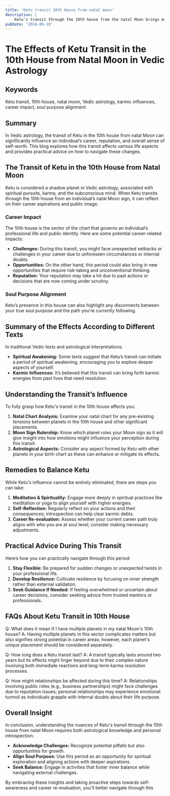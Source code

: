 ```yaml
---
title: 'Ketu transit 10th House from natal moon'
description: |
    Ketu's transit through the 10th house from the natal Moon brings mixed results, including potential financial gains and religious activities. However, there is also a risk of losses in speculation, fire accidents, and health issues.
pubDate: '2024-09-19'
---
```


# The Effects of Ketu Transit in the 10th House from Natal Moon in Vedic Astrology

## Keywords
Ketu transit, 10th house, natal moon, Vedic astrology, karmic influences, career impact, soul purpose alignment

## Summary

In Vedic astrology, the transit of Ketu in the 10th house from natal Moon can significantly influence an individual’s career, reputation, and overall sense of self-worth. This blog explores how this transit affects various life aspects and provides practical advice on how to navigate these changes.

## The Transit of Ketu in the 10th House from Natal Moon

Ketu is considered a shadow planet in Vedic astrology, associated with spiritual pursuits, karma, and the subconscious mind. When Ketu transits through the 10th house from an individual’s natal Moon sign, it can reflect on their career aspirations and public image.

### Career Impact
The 10th house is the sector of the chart that governs an individual’s professional life and public identity. Here are some potential career-related impacts:

- **Challenges:** During this transit, you might face unexpected setbacks or challenges in your career due to unforeseen circumstances or internal doubts.
- **Opportunities:** On the other hand, this period could also bring in new opportunities that require risk-taking and unconventional thinking.
- **Reputation:** Your reputation may take a hit due to past actions or decisions that are now coming under scrutiny.

### Soul Purpose Alignment
Ketu’s presence in this house can also highlight any disconnects between your true soul purpose and the path you're currently following.

## Summary of the Effects According to Different Texts

In traditional Vedic texts and astrological interpretations:

- **Spiritual Awakening:** Some texts suggest that Ketu’s transit can initiate a period of spiritual awakening, encouraging you to explore deeper aspects of yourself.
- **Karmic Influences:** It’s believed that this transit can bring forth karmic energies from past lives that need resolution.

## Understanding the Transit’s Influence

To fully grasp how Ketu's transit in the 10th house affects you:

1. **Natal Chart Analysis:** Examine your natal chart for any pre-existing tensions between planets in the 10th house and other significant placements.
2. **Moon Sign Rulership:** Know which planet rules your Moon sign as it will give insight into how emotions might influence your perception during this transit.
3. **Astrological Aspects:** Consider any aspect formed by Ketu with other planets in your birth chart as these can enhance or mitigate its effects.

## Remedies to Balance Ketu

While Ketu's influence cannot be entirely eliminated, there are steps you can take:

1. **Meditation & Spirituality:** Engage more deeply in spiritual practices like meditation or yoga to align yourself with higher energies.
2. **Self-Reflection:** Regularly reflect on your actions and their consequences; introspection can help clear karmic debts.
3. **Career Re-evaluation:** Assess whether your current career path truly aligns with who you are at soul level; consider making necessary adjustments.

## Practical Advice During This Transit

Here’s how you can practically navigate through this period:

1. **Stay Flexible:** Be prepared for sudden changes or unexpected twists in your professional life.
2. **Develop Resilience:** Cultivate resilience by focusing on inner strength rather than external validation.
3. **Seek Guidance If Needed:** If feeling overwhelmed or uncertain about career decisions, consider seeking advice from trusted mentors or professionals.

## FAQs About Ketu Transit in 10th House

Q: What does it mean if I have multiple planets in my natal Moon's 10th house?
A: Having multiple planets in this sector complicates matters but also signifies strong potential in career areas; however, each planet's unique placement should be considered separately.

Q: How long does a Ketu transit last?
A: A transit typically lasts around two years but its effects might linger beyond due to their complex nature involving both immediate reactions and long-term karma resolution processes.

Q: How might relationships be affected during this time?
A: Relationships involving public roles (e.g., business partnerships) might face challenges due to reputation issues; personal relationships may experience emotional turmoil as individuals grapple with internal doubts about their life purpose.

## Overall Insight

In conclusion, understanding the nuances of Ketu's transit through the 10th house from natal Moon requires both astrological knowledge and personal introspection:

- **Acknowledge Challenges:** Recognize potential pitfalls but also opportunities for growth.
- **Align Soul Purpose:** Use this period as an opportunity for spiritual exploration and aligning actions with deeper aspirations.
- **Seek Balance:** Engage in activities that foster inner balance while navigating external challenges.

By embracing these insights and taking proactive steps towards self-awareness and career re-evaluation, you'll better navigate through this